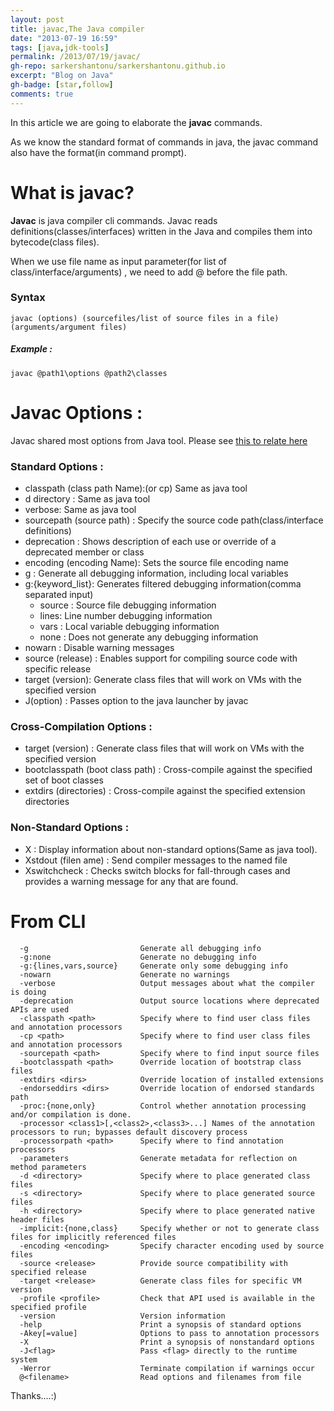 ```yaml
---
layout: post
title: javac,The Java compiler
date: "2013-07-19 16:59"
tags: [java,jdk-tools]
permalink: /2013/07/19/javac/
gh-repo: sarkershantonu/sarkershantonu.github.io
excerpt: "Blog on Java"
gh-badge: [star,follow]
comments: true
---
```

In this article we are going to elaborate the **javac** commands.

As we know the standard format of commands in java, the javac command also have the format(in command prompt). 

# What is javac?
**Javac** is java compiler cli commands. Javac reads definitions(classes/interfaces) written in the Java and compiles them into bytecode(class files).

When we use file name as input parameter(for list of class/interface/arguments) , we need to add @ before the file path. 

### Syntax 

    javac (options) (sourcefiles/list of source files in a file) (arguments/argument files)

##### Example :

    javac @path1\options @path2\classes 

# Javac Options :
Javac shared most options from Java tool. Please see [this to relate here](https://sarkershantonu.github.io/2013/07/13/java-javaw-cli-options/) 

### Standard Options :  
- classpath (class path Name):(or cp) Same as java tool
- d directory : Same as java tool
- verbose: Same as java tool
- sourcepath (source path) : Specify the source code path(class/interface definitions) 
- deprecation : Shows description of each use or override of a deprecated member or class
- encoding (encoding Name): Sets the source file encoding name
- g : Generate all debugging information, including local variables 
- g:{keyword_list}: Generates filtered debugging information(comma separated input)
    - source : Source file debugging information 
    - lines: Line number debugging information 
    - vars : Local variable debugging information 
    - none : Does not generate any debugging information
- nowarn : Disable warning messages 
- source (release) : Enables support for compiling source code with specific release
- target (version): Generate class files that will work on VMs with the specified version
- J(option) : Passes option to the java launcher by javac

### Cross-Compilation Options : 
- target (version) : Generate class files that will work on VMs with the specified version
- bootclasspath (boot class path) : Cross-compile against the specified set of boot classes
- extdirs (directories) : Cross-compile against the specified extension directories

### Non-Standard Options : 
- X : Display information about non-standard options(Same as java tool). 
- Xstdout (filen ame) : Send compiler messages to the named file 
- Xswitchcheck : Checks switch blocks for fall-through cases and provides a warning message for any that are found.

# From CLI 

      -g                         Generate all debugging info
      -g:none                    Generate no debugging info
      -g:{lines,vars,source}     Generate only some debugging info
      -nowarn                    Generate no warnings
      -verbose                   Output messages about what the compiler is doing
      -deprecation               Output source locations where deprecated APIs are used
      -classpath <path>          Specify where to find user class files and annotation processors
      -cp <path>                 Specify where to find user class files and annotation processors
      -sourcepath <path>         Specify where to find input source files
      -bootclasspath <path>      Override location of bootstrap class files
      -extdirs <dirs>            Override location of installed extensions
      -endorseddirs <dirs>       Override location of endorsed standards path
      -proc:{none,only}          Control whether annotation processing and/or compilation is done.
      -processor <class1>[,<class2>,<class3>...] Names of the annotation processors to run; bypasses default discovery process
      -processorpath <path>      Specify where to find annotation processors
      -parameters                Generate metadata for reflection on method parameters
      -d <directory>             Specify where to place generated class files
      -s <directory>             Specify where to place generated source files
      -h <directory>             Specify where to place generated native header files
      -implicit:{none,class}     Specify whether or not to generate class files for implicitly referenced files
      -encoding <encoding>       Specify character encoding used by source files
      -source <release>          Provide source compatibility with specified release
      -target <release>          Generate class files for specific VM version
      -profile <profile>         Check that API used is available in the specified profile
      -version                   Version information
      -help                      Print a synopsis of standard options
      -Akey[=value]              Options to pass to annotation processors
      -X                         Print a synopsis of nonstandard options
      -J<flag>                   Pass <flag> directly to the runtime system
      -Werror                    Terminate compilation if warnings occur
      @<filename>                Read options and filenames from file

Thanks....:)